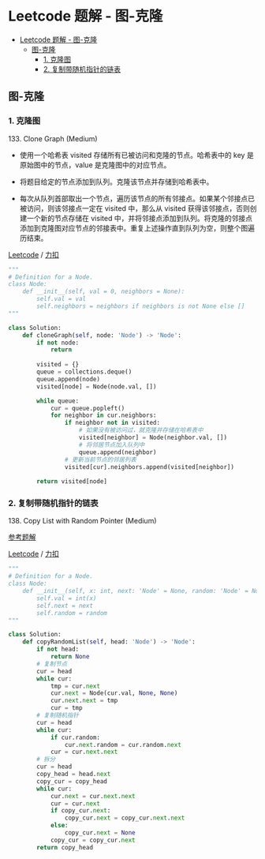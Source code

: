 # Leetcode 题解 - 图-克隆
<!-- GFM-TOC -->
* [Leetcode 题解 - 图-克隆](#leetcode-题解---图-克隆)
  * [图-克隆](#图-克隆)
    * [1. 克隆图](#1-克隆图)
    * [2. 复制带随机指针的链表](#2-复制带随机指针的链表)
<!-- GFM-TOC -->

## 图-克隆

### 1. 克隆图

133\. Clone Graph (Medium)

* 使用一个哈希表 visited 存储所有已被访问和克隆的节点。哈希表中的 key 是原始图中的节点，value 是克隆图中的对应节点。

* 将题目给定的节点添加到队列。克隆该节点并存储到哈希表中。

* 每次从队列首部取出一个节点，遍历该节点的所有邻接点。如果某个邻接点已被访问，则该邻接点一定在 visited 中，那么从 visited 获得该邻接点，否则创建一个新的节点存储在 visited 中，并将邻接点添加到队列。将克隆的邻接点添加到克隆图对应节点的邻接表中。重复上述操作直到队列为空，则整个图遍历结束。


[Leetcode](https://leetcode.com/problems/clone-graph/) / [力扣](https://leetcode-cn.com/problems/clone-graph/)

```python
"""
# Definition for a Node.
class Node:
    def __init__(self, val = 0, neighbors = None):
        self.val = val
        self.neighbors = neighbors if neighbors is not None else []
"""

class Solution:
    def cloneGraph(self, node: 'Node') -> 'Node':
        if not node:
            return
        
        visited = {}
        queue = collections.deque()
        queue.append(node)
        visited[node] = Node(node.val, [])

        while queue:
            cur = queue.popleft()
            for neighbor in cur.neighbors:
                if neighbor not in visited:
                    # 如果没有被访问过，就克隆并存储在哈希表中
                    visited[neighbor] = Node(neighbor.val, [])
                    # 将邻居节点加入队列中
                    queue.append(neighbor)
                # 更新当前节点的邻居列表
                visited[cur].neighbors.append(visited[neighbor])
        
        return visited[node]
```

### 2. 复制带随机指针的链表

138\. Copy List with Random Pointer (Medium)

[参考题解](https://leetcode-cn.com/problems/copy-list-with-random-pointer/solution/duo-chong-si-lu-by-powcai/)

[Leetcode](https://leetcode.com/problems/copy-list-with-random-pointer/) / [力扣](https://leetcode-cn.com/problems/copy-list-with-random-pointer/)

```python
"""
# Definition for a Node.
class Node:
    def __init__(self, x: int, next: 'Node' = None, random: 'Node' = None):
        self.val = int(x)
        self.next = next
        self.random = random
"""

class Solution:
    def copyRandomList(self, head: 'Node') -> 'Node':
        if not head:
            return None
        # 复制节点
        cur = head
        while cur:
            tmp = cur.next
            cur.next = Node(cur.val, None, None)
            cur.next.next = tmp
            cur = tmp
        # 复制随机指针
        cur = head
        while cur:
            if cur.random:
                cur.next.random = cur.random.next
            cur = cur.next.next
        # 拆分
        cur = head
        copy_head = head.next
        copy_cur = copy_head
        while cur:
            cur.next = cur.next.next
            cur = cur.next
            if copy_cur.next:
                copy_cur.next = copy_cur.next.next
            else:
                copy_cur.next = None
            copy_cur = copy_cur.next
        return copy_head 
```
